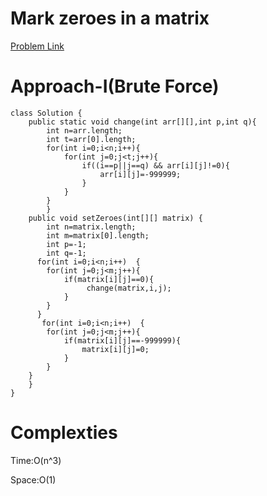 # Mark zeroes in a matrix

[Problem Link](https://leetcode.com/problems/set-matrix-zeroes/submissions/1655248053/)

# Approach-I(Brute Force)

```
class Solution {
    public static void change(int arr[][],int p,int q){
        int n=arr.length;
        int t=arr[0].length;
        for(int i=0;i<n;i++){
            for(int j=0;j<t;j++){
                if((i==p||j==q) && arr[i][j]!=0){
                    arr[i][j]=-999999;
                }
            }
        }
        }
    public void setZeroes(int[][] matrix) {
        int n=matrix.length;
        int m=matrix[0].length;
        int p=-1;
        int q=-1;
      for(int i=0;i<n;i++)  {
        for(int j=0;j<m;j++){
            if(matrix[i][j]==0){
                 change(matrix,i,j);
            }
        }
      }
       for(int i=0;i<n;i++)  {
        for(int j=0;j<m;j++){
            if(matrix[i][j]==-999999){
                matrix[i][j]=0;
            }
        }
    }
    }
}
```
# Complexties

Time:O(n^3)

Space:O(1)
